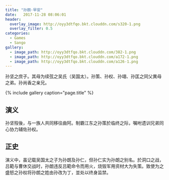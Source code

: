 ```yaml
---
title: "孙朗·早安"
date:   2017-11-28 08:06:01
header:
  overlay_image: http://oyy3dtfqo.bkt.clouddn.com/s320-1.png
  overlay_filter: 0.5
categories:
  - Games
  - Sango
gallery:
  - image_path: http://oyy3dtfqo.bkt.clouddn.com/382-1.png
  - image_path: http://oyy3dtfqo.bkt.clouddn.com/a172-1.png
  - image_path: http://oyy3dtfqo.bkt.clouddn.com/a126-1.png
---
```


孙坚之庶子。其母为续弦之吴氏（吴国太）。孙策、孙权、孙翊、孙匡之同父異母之弟。孙尚香之亲兄。

{% include gallery caption="page.title" %}

## 演义

孙坚殁後，与一族人共同移往曲阿。制霸江东之孙策於临终之际，嘱咐遗训兄弟同心协力辅佐孙权。

## 正史

演义中，虽记载吴国太之子为孙朗及孙仁，但孙仁实为孙朗之别名。於洞口之战，吕範与曹休交战时，孙朗违反吕範命令而用火，烧毁军用资材大为失策。致使为之盛怒之孙权将孙朗之姓由孙改为丁，並处以终身监禁。